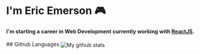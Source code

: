 <h1>I'm Eric Emerson 🎮</h1>
<h4>I'm starting a career in Web Development currently working with <a href="https://github.com/reactjs">ReactJS</a>.</h4>
## Github Languages
<img align="center" src="https://github-readme-stats.vercel.app/api/top-langs/?username=kupoapo&layout=compact" alt="My github stats" />



<!--
**kupoapo/kupoapo** is a ✨ _special_ ✨ repository because its `README.md` (this file) appears on your GitHub profile.

Here are some ideas to get you started:

- 🔭 I’m currently working on ...
- 🌱 I’m currently learning ...
- 👯 I’m looking to collaborate on ...
- 🤔 I’m looking for help with ...
- 💬 Ask me about ...
- 📫 How to reach me: ...
- 😄 Pronouns: ...
- ⚡ Fun fact: ...
-->
